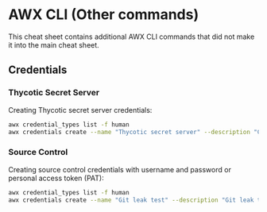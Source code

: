 # AWX CLI (Other commands)

This cheat sheet contains additional AWX CLI commands that did not make it into the main cheat sheet.

## Credentials

### Thycotic Secret Server

Creating Thycotic secret server credentials:

```bash
awx credential_types list -f human
awx credentials create --name "Thycotic secret server" --description "Credentials to connect to the thycotic secret server" --organization <id> --credential_type <id> --inputs '{ "username":"youruser", "password":"Password1!", "domain":"", server_url:"https://your.server.com/" }' -f human
```

### Source Control

Creating source control credentials with username and password or personal access token (PAT):

```bash
awx credential_types list -f human
awx credentials create --name "Git leak test" --description "Git leak test" --organization <id> --credential_type <id> --inputs '{ "username":"gituser", "password":"Password1!" }' -f human
```

